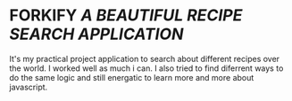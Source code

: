 # FORKIFY _A BEAUTIFUL RECIPE SEARCH APPLICATION_

It's my practical project application to search about different recipes over the world. I worked well as much i can.
I also tried to find diferrent ways to do the same logic and still energatic to learn more and more about javascript. 